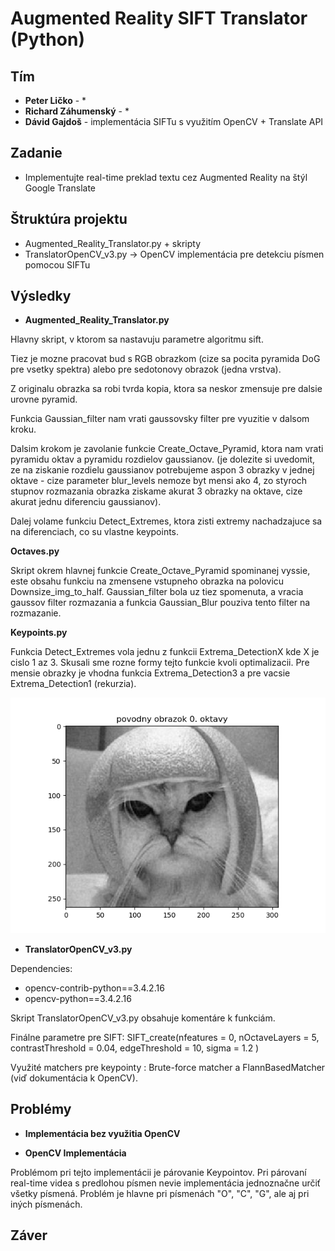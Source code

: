 # Augmented Reality SIFT Translator (Python)

## Tím
* **Peter Ličko** - *
* **Richard Záhumenský** - *
* **Dávid Gajdoš** - implementácia SIFTu s využitím OpenCV + Translate API

## Zadanie
* Implementujte real-time preklad textu cez Augmented Reality na štýl Google Translate 

## Štruktúra projektu
* Augmented_Reality_Translator.py + skripty 
* TranslatorOpenCV_v3.py -> OpenCV implementácia pre detekciu písmen pomocou SIFTu 

## Výsledky

* **Augmented_Reality_Translator.py**

Hlavny skript, v ktorom sa nastavuju parametre algoritmu sift.

Tiez je mozne pracovat bud s RGB obrazkom (cize sa pocita pyramida DoG pre vsetky spektra) alebo pre sedotonovy obrazok (jedna vrstva).

Z originalu obrazka sa robi tvrda kopia, ktora sa neskor zmensuje pre dalsie urovne pyramid.

Funkcia Gaussian_filter nam vrati gaussovsky filter pre vyuzitie v dalsom kroku.

Dalsim krokom je zavolanie funkcie Create_Octave_Pyramid, ktora nam vrati pyramidu oktav a pyramidu rozdielov gaussianov. (je dolezite si uvedomit, ze na ziskanie rozdielu gaussianov potrebujeme aspon 3 obrazky v jednej oktave - cize parameter blur_levels nemoze byt mensi ako 4, zo styroch stupnov rozmazania obrazka ziskame akurat 3 obrazky na oktave, cize akurat jednu diferenciu gaussianov).

Dalej volame funkciu Detect_Extremes, ktora zisti extremy nachadzajuce sa na diferenciach, co su vlastne keypoints.


**Octaves.py**

Skript okrem hlavnej funkcie Create_Octave_Pyramid spominanej vyssie, este obsahu funkciu na zmensene vstupneho obrazka na polovicu Downsize_img_to_half.
Gaussian_filter bola uz tiez spomenuta, a vracia gaussov filter rozmazania a funkcia Gaussian_Blur pouziva tento filter na rozmazanie.


**Keypoints.py**

Funkcia Detect_Extremes vola jednu z funkcii Extrema_DetectionX kde X je cislo 1 az 3. Skusali sme rozne formy tejto funkcie kvoli optimalizacii. Pre mensie obrazky je vhodna funkcia Extrema_Detection3 a pre vacsie Extrema_Detection1 (rekurzia).

![Default image](/result_images/default.png) <!-- .element height="25%" width="25%" -->


* **TranslatorOpenCV_v3.py**

Dependencies: 
* opencv-contrib-python==3.4.2.16 
* opencv-python==3.4.2.16

Skript TranslatorOpenCV_v3.py obsahuje komentáre k funkciám. 

Finálne parametre pre SIFT: SIFT_create(nfeatures = 0,
                            		nOctaveLayers = 5,
                            		contrastThreshold = 0.04,
                            		edgeThreshold = 10,
                            		sigma = 1.2 )
                                
Využité matchers pre keypointy : Brute-force matcher a FlannBasedMatcher (viď dokumentácia k OpenCV).

## Problémy

* **Implementácia bez využitia OpenCV**

* **OpenCV Implementácia**

Problémom pri tejto implementácii je párovanie Keypointov. Pri párovaní real-time videa s predlohou písmen nevie implementácia jednoznačne určiť všetky písmená. Problém je hlavne pri písmenách "O", "C", "G", ale aj pri iných písmenách.

## Záver

